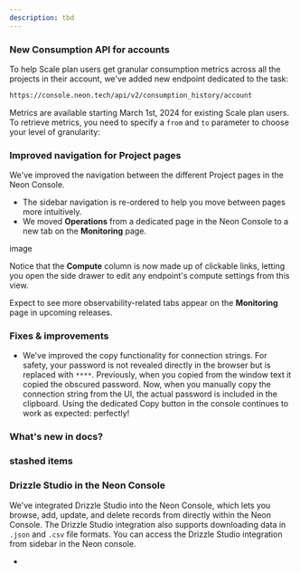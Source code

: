 ```yaml
---
description: tbd 
---
```

### New Consumption API for accounts

To help Scale plan users get granular consumption metrics across all the projects in their account, we've added new endpoint dedicated to the task:

```bash
https://console.neon.tech/api/v2/consumption_history/account
```

Metrics are available starting March 1st, 2024 for existing Scale plan users. To retrieve metrics, you need to specify a `from` and `to` parameter to choose your level of granularity:




### Improved navigation for Project pages

We've improved the navigation between the different Project pages in the Neon Console.

- The sidebar navigation is re-ordered to help you move between pages more intuitively.
- We moved **Operations** from a dedicated page in the Neon Console to a new tab on the **Monitoring** page.

image

Notice that the **Compute** column is now made up of clickable links, letting you open the side drawer to edit any endpoint's compute settings from this view.

Expect to see more observability-related tabs appear on the **Monitoring** page in upcoming releases.

### Fixes & improvements

- We've improved the copy functionality for connection strings. For safety, your password is not revealed directly in the browser but is replaced with `****`. Previously, when you copied from the window text it copied the obscured password.  Now, when you manually copy the connection string from the UI, the actual password is included in the clipboard. Using the dedicated Copy button in the console continues to work as expected: perfectly!


### What's new in docs?



### stashed items


### Drizzle Studio in the Neon Console

We've integrated Drizzle Studio into the Neon Console, which lets you browse, add, update, and delete records from directly within the Neon Console. The Drizzle Studio integration also supports downloading data in `.json` and `.csv` file formats. You can access the Drizzle Studio integration from sidebar in the Neon console.

- 

